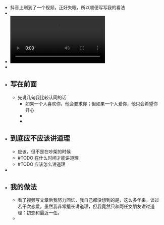 - 抖音上刷到了一个视频，正好失眠，所以顺便写写我的看法
-
- ![9970a53f31bd463b90b7696bb3c219d9.MP4](../assets/9970a53f31bd463b90b7696bb3c219d9_1644600407339_0.MP4)
-
- ## 写在前面
	- 先说几句我比较认同的话
		- 如果一个人喜欢你，他会要求你；但如果一个人爱你，他只会希望你开心
		-
		-
- ## 到底应不应该讲道理
	- 应该，但不是在吵架的时候
	- #TODO 在什么时间才能讲道理
	- #TODO 应该怎么讲道理
-
- ## 我的做法
	- 看了视频写文章后我努力回忆，我自己都没想到的是，这么多年来，谈过若干次恋爱，虽然我非常擅长讲道理，但我竟然只和两任女朋友讲过道理：初恋和最近一任。
	-